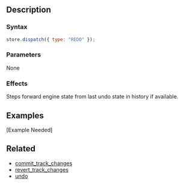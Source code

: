 ## Description

### Syntax

```javascript
store.dispatch({ type: "REDO" });
```

### Parameters

None

### Effects

Steps forward engine state from last undo state in history if available.

## Examples

[Example Needed]

## Related

- [commit_track_changes](./commit_track_changes.md)
- [revert_track_changes](./revert_track_changes.md)
- [undo](./undo.md)
